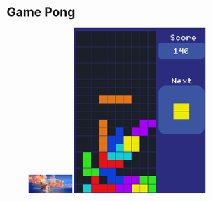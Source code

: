 # Game Pong

<p align="center">
  <img src="./Logo.jpg" alt="" width="100">
  <img src="./game_interface.png" alt="" width="300">
</p>


